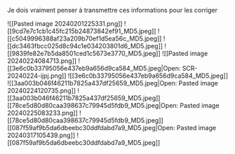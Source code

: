Je dois vraiment penser à transmettre ces informations pour les corriger

![[Pasted image 20240201225331.png]]
![[9cd7e7c1cb1c45fc215b24873842ef91_MD5.jpeg]]
![[c5049996388af23a209b70ef1d5ea56c_MD5.jpeg]]
![[dc3463fbcc025d8c94c1e034203801d6_MD5.jpeg]]
![[9839fe82e7b5da8501ced1c5673e3770_MD5.jpeg]]
![[Pasted image 20240224084713.png]]
![[3e6c0b33795056e437eb9a656d9ca584_MD5.jpeg|Open: SCR-20240224-ijpj.png]]
![[3e6c0b33795056e437eb9a656d9ca584_MD5.jpeg]]
![[3aa003b046f46211b7825a437df25659_MD5.jpeg|Open: Pasted image 20240224120735.png]]
![[3aa003b046f46211b7825a437df25659_MD5.jpeg]]
[[78ce5d80d80caa398637c79945d5fdb9_MD5.jpeg|Open: Pasted image 20240225083233.png]]
![[78ce5d80d80caa398637c79945d5fdb9_MD5.jpeg]][[087f59af9b5da6dbeebc30ddfdabd7a9_MD5.jpeg|Open: Pasted image 20240317105439.png]]
![[087f59af9b5da6dbeebc30ddfdabd7a9_MD5.jpeg]]